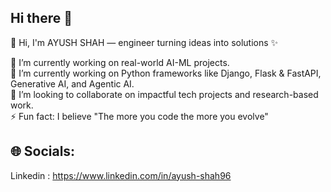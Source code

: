 ## Hi there 👋

👋 Hi, I'm AYUSH SHAH — engineer turning ideas into solutions ✨

🔭 I’m currently working on real-world AI-ML projects.<br />
🌱 I’m currently working on Python frameworks like Django, Flask & FastAPI, Generative AI, and Agentic AI.<br />
👯 I’m looking to collaborate on impactful tech projects and research-based work.<br />
⚡ Fun fact: I believe "The more you code the more you evolve"<br />

## 🌐 Socials:
Linkedin : https://www.linkedin.com/in/ayush-shah96
